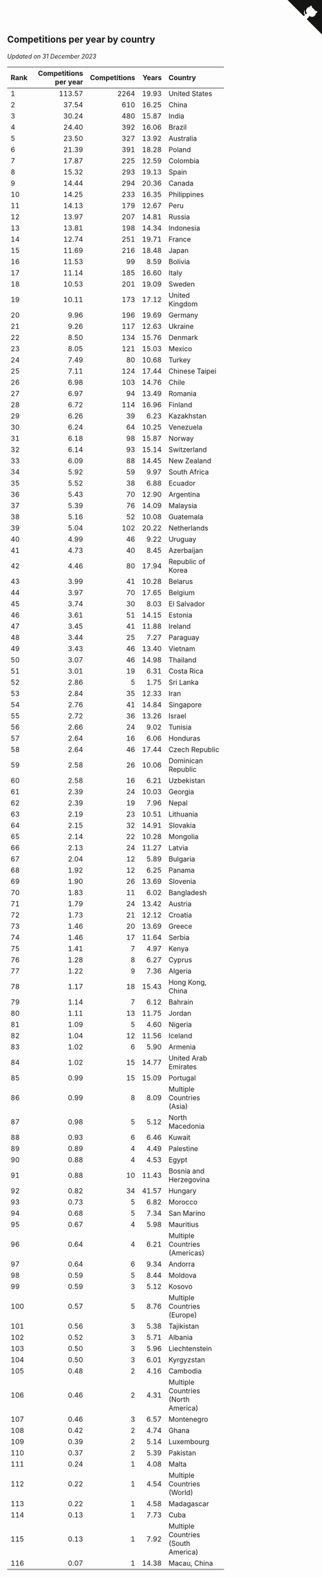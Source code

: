 ## Competitions per year by country

*Updated on 31 December 2023*

| Rank | Competitions per year | Competitions | Years | Country |
| :--- | ---: | ---: | ---: | :--- |
| 1 | 113.57 | 2264 | 19.93 | United States |
| 2 | 37.54 | 610 | 16.25 | China |
| 3 | 30.24 | 480 | 15.87 | India |
| 4 | 24.40 | 392 | 16.06 | Brazil |
| 5 | 23.50 | 327 | 13.92 | Australia |
| 6 | 21.39 | 391 | 18.28 | Poland |
| 7 | 17.87 | 225 | 12.59 | Colombia |
| 8 | 15.32 | 293 | 19.13 | Spain |
| 9 | 14.44 | 294 | 20.36 | Canada |
| 10 | 14.25 | 233 | 16.35 | Philippines |
| 11 | 14.13 | 179 | 12.67 | Peru |
| 12 | 13.97 | 207 | 14.81 | Russia |
| 13 | 13.81 | 198 | 14.34 | Indonesia |
| 14 | 12.74 | 251 | 19.71 | France |
| 15 | 11.69 | 216 | 18.48 | Japan |
| 16 | 11.53 | 99 | 8.59 | Bolivia |
| 17 | 11.14 | 185 | 16.60 | Italy |
| 18 | 10.53 | 201 | 19.09 | Sweden |
| 19 | 10.11 | 173 | 17.12 | United Kingdom |
| 20 | 9.96 | 196 | 19.69 | Germany |
| 21 | 9.26 | 117 | 12.63 | Ukraine |
| 22 | 8.50 | 134 | 15.76 | Denmark |
| 23 | 8.05 | 121 | 15.03 | Mexico |
| 24 | 7.49 | 80 | 10.68 | Turkey |
| 25 | 7.11 | 124 | 17.44 | Chinese Taipei |
| 26 | 6.98 | 103 | 14.76 | Chile |
| 27 | 6.97 | 94 | 13.49 | Romania |
| 28 | 6.72 | 114 | 16.96 | Finland |
| 29 | 6.26 | 39 | 6.23 | Kazakhstan |
| 30 | 6.24 | 64 | 10.25 | Venezuela |
| 31 | 6.18 | 98 | 15.87 | Norway |
| 32 | 6.14 | 93 | 15.14 | Switzerland |
| 33 | 6.09 | 88 | 14.45 | New Zealand |
| 34 | 5.92 | 59 | 9.97 | South Africa |
| 35 | 5.52 | 38 | 6.88 | Ecuador |
| 36 | 5.43 | 70 | 12.90 | Argentina |
| 37 | 5.39 | 76 | 14.09 | Malaysia |
| 38 | 5.16 | 52 | 10.08 | Guatemala |
| 39 | 5.04 | 102 | 20.22 | Netherlands |
| 40 | 4.99 | 46 | 9.22 | Uruguay |
| 41 | 4.73 | 40 | 8.45 | Azerbaijan |
| 42 | 4.46 | 80 | 17.94 | Republic of Korea |
| 43 | 3.99 | 41 | 10.28 | Belarus |
| 44 | 3.97 | 70 | 17.65 | Belgium |
| 45 | 3.74 | 30 | 8.03 | El Salvador |
| 46 | 3.61 | 51 | 14.15 | Estonia |
| 47 | 3.45 | 41 | 11.88 | Ireland |
| 48 | 3.44 | 25 | 7.27 | Paraguay |
| 49 | 3.43 | 46 | 13.40 | Vietnam |
| 50 | 3.07 | 46 | 14.98 | Thailand |
| 51 | 3.01 | 19 | 6.31 | Costa Rica |
| 52 | 2.86 | 5 | 1.75 | Sri Lanka |
| 53 | 2.84 | 35 | 12.33 | Iran |
| 54 | 2.76 | 41 | 14.84 | Singapore |
| 55 | 2.72 | 36 | 13.26 | Israel |
| 56 | 2.66 | 24 | 9.02 | Tunisia |
| 57 | 2.64 | 16 | 6.06 | Honduras |
| 58 | 2.64 | 46 | 17.44 | Czech Republic |
| 59 | 2.58 | 26 | 10.06 | Dominican Republic |
| 60 | 2.58 | 16 | 6.21 | Uzbekistan |
| 61 | 2.39 | 24 | 10.03 | Georgia |
| 62 | 2.39 | 19 | 7.96 | Nepal |
| 63 | 2.19 | 23 | 10.51 | Lithuania |
| 64 | 2.15 | 32 | 14.91 | Slovakia |
| 65 | 2.14 | 22 | 10.28 | Mongolia |
| 66 | 2.13 | 24 | 11.27 | Latvia |
| 67 | 2.04 | 12 | 5.89 | Bulgaria |
| 68 | 1.92 | 12 | 6.25 | Panama |
| 69 | 1.90 | 26 | 13.69 | Slovenia |
| 70 | 1.83 | 11 | 6.02 | Bangladesh |
| 71 | 1.79 | 24 | 13.42 | Austria |
| 72 | 1.73 | 21 | 12.12 | Croatia |
| 73 | 1.46 | 20 | 13.69 | Greece |
| 74 | 1.46 | 17 | 11.64 | Serbia |
| 75 | 1.41 | 7 | 4.97 | Kenya |
| 76 | 1.28 | 8 | 6.27 | Cyprus |
| 77 | 1.22 | 9 | 7.36 | Algeria |
| 78 | 1.17 | 18 | 15.43 | Hong Kong, China |
| 79 | 1.14 | 7 | 6.12 | Bahrain |
| 80 | 1.11 | 13 | 11.75 | Jordan |
| 81 | 1.09 | 5 | 4.60 | Nigeria |
| 82 | 1.04 | 12 | 11.56 | Iceland |
| 83 | 1.02 | 6 | 5.90 | Armenia |
| 84 | 1.02 | 15 | 14.77 | United Arab Emirates |
| 85 | 0.99 | 15 | 15.09 | Portugal |
| 86 | 0.99 | 8 | 8.09 | Multiple Countries (Asia) |
| 87 | 0.98 | 5 | 5.12 | North Macedonia |
| 88 | 0.93 | 6 | 6.46 | Kuwait |
| 89 | 0.89 | 4 | 4.49 | Palestine |
| 90 | 0.88 | 4 | 4.53 | Egypt |
| 91 | 0.88 | 10 | 11.43 | Bosnia and Herzegovina |
| 92 | 0.82 | 34 | 41.57 | Hungary |
| 93 | 0.73 | 5 | 6.82 | Morocco |
| 94 | 0.68 | 5 | 7.34 | San Marino |
| 95 | 0.67 | 4 | 5.98 | Mauritius |
| 96 | 0.64 | 4 | 6.21 | Multiple Countries (Americas) |
| 97 | 0.64 | 6 | 9.34 | Andorra |
| 98 | 0.59 | 5 | 8.44 | Moldova |
| 99 | 0.59 | 3 | 5.12 | Kosovo |
| 100 | 0.57 | 5 | 8.76 | Multiple Countries (Europe) |
| 101 | 0.56 | 3 | 5.38 | Tajikistan |
| 102 | 0.52 | 3 | 5.71 | Albania |
| 103 | 0.50 | 3 | 5.96 | Liechtenstein |
| 104 | 0.50 | 3 | 6.01 | Kyrgyzstan |
| 105 | 0.48 | 2 | 4.16 | Cambodia |
| 106 | 0.46 | 2 | 4.31 | Multiple Countries (North America) |
| 107 | 0.46 | 3 | 6.57 | Montenegro |
| 108 | 0.42 | 2 | 4.74 | Ghana |
| 109 | 0.39 | 2 | 5.14 | Luxembourg |
| 110 | 0.37 | 2 | 5.39 | Pakistan |
| 111 | 0.24 | 1 | 4.08 | Malta |
| 112 | 0.22 | 1 | 4.54 | Multiple Countries (World) |
| 113 | 0.22 | 1 | 4.58 | Madagascar |
| 114 | 0.13 | 1 | 7.73 | Cuba |
| 115 | 0.13 | 1 | 7.92 | Multiple Countries (South America) |
| 116 | 0.07 | 1 | 14.38 | Macau, China |


<a href="https://github.com/JustinTimeCuber/wca_statistics" class="github-corner" aria-label="View source on Github"><svg width="80" height="80" viewBox="0 0 250 250" style="fill:#151513; color:#fff; position: absolute; top: 0; border: 0; right: 0;" aria-hidden="true"><path d="M0,0 L115,115 L130,115 L142,142 L250,250 L250,0 Z"></path><path d="M128.3,109.0 C113.8,99.7 119.0,89.6 119.0,89.6 C122.0,82.7 120.5,78.6 120.5,78.6 C119.2,72.0 123.4,76.3 123.4,76.3 C127.3,80.9 125.5,87.3 125.5,87.3 C122.9,97.6 130.6,101.9 134.4,103.2" fill="currentColor" style="transform-origin: 130px 106px;" class="octo-arm"></path><path d="M115.0,115.0 C114.9,115.1 118.7,116.5 119.8,115.4 L133.7,101.6 C136.9,99.2 139.9,98.4 142.2,98.6 C133.8,88.0 127.5,74.4 143.8,58.0 C148.5,53.4 154.0,51.2 159.7,51.0 C160.3,49.4 163.2,43.6 171.4,40.1 C171.4,40.1 176.1,42.5 178.8,56.2 C183.1,58.6 187.2,61.8 190.9,65.4 C194.5,69.0 197.7,73.2 200.1,77.6 C213.8,80.2 216.3,84.9 216.3,84.9 C212.7,93.1 206.9,96.0 205.4,96.6 C205.1,102.4 203.0,107.8 198.3,112.5 C181.9,128.9 168.3,122.5 157.7,114.1 C157.9,116.9 156.7,120.9 152.7,124.9 L141.0,136.5 C139.8,137.7 141.6,141.9 141.8,141.8 Z" fill="currentColor" class="octo-body"></path></svg></a><style>.github-corner:hover .octo-arm{animation:octocat-wave 560ms ease-in-out}@keyframes octocat-wave{0%,100%{transform:rotate(0)}20%,60%{transform:rotate(-25deg)}40%,80%{transform:rotate(10deg)}}@media (max-width:500px){.github-corner:hover .octo-arm{animation:none}.github-corner .octo-arm{animation:octocat-wave 560ms ease-in-out}}</style>
